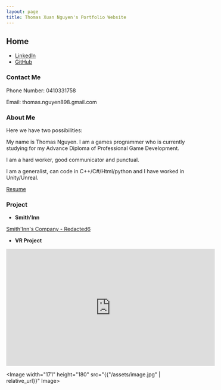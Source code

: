 ```yaml
---
layout: page
title: Thomas Xuan Nguyen's Portfolio Website
---
```


## Home

* [Linkedln](https://www.linkedin.com/in/thomas-xuan-nguyen) 
* [GitHub](https://github.com/ThomasXuanNguyen)

### Contact Me

Phone Number: 0410331758

Email: thomas.nguyen898.gmail.com

### About Me

Here we have two possibilities:

My name is Thomas Nguyen. I am a games programmer who is currently studying for my Advance Diploma of Professional Game Development.

I am a hard worker, good communicator and punctual.

I am a generalist, can code in C++/C#/Html/python and I have worked in Unity/Unreal.

[Resume](https://www.slideshare.net/slideshow/embed_code/key/tWrouxbmjC6hHN)

### Project

* **Smith'Inn**

[Smith'Inn's Company - Redacted6](https://www.facebook.com/Redacted6)

* **VR Project**

<iframe width="560" height="315" src="https://www.youtube.com/embed/vdfBVo6la4M" frameborder="0" allow="accelerometer; autoplay; encrypted-media; gyroscope; picture-in-picture" allowfullscreen></iframe>

<Image width="171" height="180" src="{{"/assets/image.jpg" | relative_url}}" Image>

###

